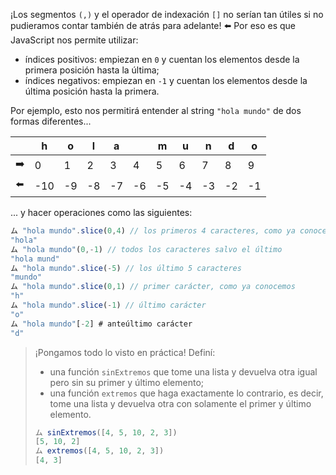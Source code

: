 ¡Los segmentos `(,)` y el operador de indexación `[]` no serían tan útiles si no pudieramos contar también de atrás para adelante! :arrow_left: Por eso es que JavaScript nos permite utilizar:

 * índices positivos: empiezan en `0` y cuentan los elementos desde la primera posición hasta la última;
 * índices negativos: empiezan en `-1` y cuentan los elementos desde la última posición hasta la primera.

Por ejemplo, esto nos permitirá entender al string `"hola mundo"` de dos formas diferentes...

<table class="table table-bordered">
<thead>
  <tr>
    <th></th>
    <th>h</th>
    <th>o</th>
    <th>l</th>
    <th>a</th>
    <th></th>
    <th>m</th>
    <th>u</th>
    <th>n</th>
    <th>d</th>
    <th>o</th>
  </tr>
</thead>
<tbody>
  <tr>
    <td>➡️</td>
    <td>0</td>
    <td>1</td>
    <td>2</td>
    <td>3</td>
    <td>4</td>
    <td>5</td>
    <td>6</td>
    <td>7</td>
    <td>8</td>
    <td>9</td>
  </tr>
  <tr>
    <td>⬅️</td>
    <td>-10</td>
    <td>-9</td>
    <td>-8</td>
    <td>-7</td>
    <td>-6</td>
    <td>-5</td>
    <td>-4</td>
    <td>-3</td>
    <td>-2</td>
    <td>-1</td>
  </tr>
</tbody>
</table>


... y hacer operaciones como las siguientes: 

```javascript
ム "hola mundo".slice(0,4) // los primeros 4 caracteres, como ya conocemos
"hola" 
ム "hola mundo"(0,-1) // todos los caracteres salvo el último
"hola mund" 
ム "hola mundo".slice(-5) // los último 5 caracteres
"mundo"
ム "hola mundo".slice(0,1) // primer carácter, como ya conocemos
"h" 
ム "hola mundo".slice(-1) // último carácter
"o"                 
ム "hola mundo"[-2] # anteúltimo carácter
"d"
```

> ¡Pongamos todo lo visto en práctica! Definí: 
> 
>  * una función `sinExtremos` que tome una lista y devuelva otra igual pero sin su primer y último elemento;
>  * una función `extremos` que haga exactamente lo contrario, es decir, tome una lista y devuelva otra con solamente el primer y último elemento. 
> 
> ```javascript
> ム sinExtremos([4, 5, 10, 2, 3])
> [5, 10, 2]
> ム extremos([4, 5, 10, 2, 3])
> [4, 3]
> ```